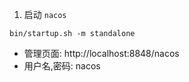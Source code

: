 1. 启动 `nacos`   
```shell
bin/startup.sh -m standalone
```
* 管理页面: http://localhost:8848/nacos   
* 用户名,密码: nacos